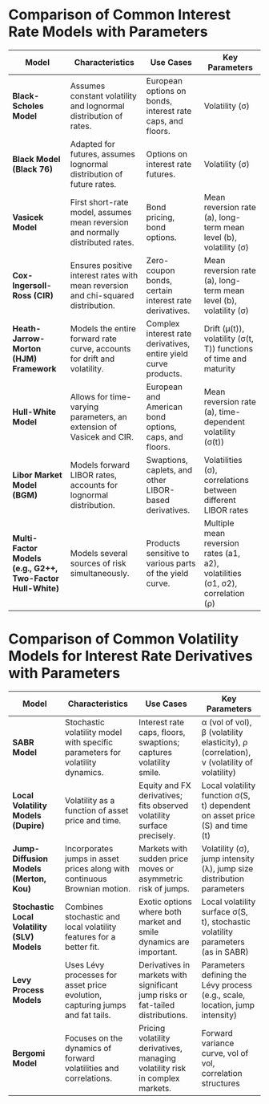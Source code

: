 # Comparison of Common Interest Rate Models with Parameters









| Model                                                       | Characteristics                                                                   | Use Cases                                                       | Key Parameters                                                                 |
| ----------------------------------------------------------- | --------------------------------------------------------------------------------- | --------------------------------------------------------------- | ------------------------------------------------------------------------------ |
| **Black-Scholes Model**                                     | Assumes constant volatility and lognormal distribution of rates.                  | European options on bonds, interest rate caps, and floors.      | Volatility (σ)                                                                 |
| **Black Model (Black 76)**                                  | Adapted for futures, assumes lognormal distribution of future rates.              | Options on interest rate futures.                               | Volatility (σ)                                                                 |
| **Vasicek Model**                                           | First short-rate model, assumes mean reversion and normally distributed rates.    | Bond pricing, bond options.                                     | Mean reversion rate (a), long-term mean level (b), volatility (σ)              |
| **Cox-Ingersoll-Ross (CIR)**                                | Ensures positive interest rates with mean reversion and chi-squared distribution. | Zero-coupon bonds, certain interest rate derivatives.           | Mean reversion rate (a), long-term mean level (b), volatility (σ)              |
| **Heath-Jarrow-Morton (HJM) Framework**                     | Models the entire forward rate curve, accounts for drift and volatility.          | Complex interest rate derivatives, entire yield curve products. | Drift (μ(t)), volatility (σ(t, T)) functions of time and maturity              |
| **Hull-White Model**                                        | Allows for time-varying parameters, an extension of Vasicek and CIR.              | European and American bond options, caps, and floors.           | Mean reversion rate (a), time-dependent volatility (σ(t))                      |
| **Libor Market Model (BGM)**                                | Models forward LIBOR rates, accounts for lognormal distribution.                  | Swaptions, caplets, and other LIBOR-based derivatives.          | Volatilities (σ), correlations between different LIBOR rates                   |
| **Multi-Factor Models (e.g., G2++, Two-Factor Hull-White)** | Models several sources of risk simultaneously.                                    | Products sensitive to various parts of the yield curve.         | Multiple mean reversion rates (a1, a2), volatilities (σ1, σ2), correlation (ρ) |


# Comparison of Common Volatility Models for Interest Rate Derivatives with Parameters

| Model                                        | Characteristics                                                               | Use Cases                                                                       | Key Parameters                                                                           |
| -------------------------------------------- | ----------------------------------------------------------------------------- | ------------------------------------------------------------------------------- | ---------------------------------------------------------------------------------------- |
| **SABR Model**                               | Stochastic volatility model with specific parameters for volatility dynamics. | Interest rate caps, floors, swaptions; captures volatility smile.               | α (vol of vol), β (volatility elasticity), ρ (correlation), ν (volatility of volatility) |
| **Local Volatility Models (Dupire)**         | Volatility as a function of asset price and time.                             | Equity and FX derivatives; fits observed volatility surface precisely.          | Local volatility function σ(S, t) dependent on asset price (S) and time (t)              |
| **Jump-Diffusion Models (Merton, Kou)**      | Incorporates jumps in asset prices along with continuous Brownian motion.     | Markets with sudden price moves or asymmetric risk of jumps.                    | Volatility (σ), jump intensity (λ), jump size distribution parameters                    |
| **Stochastic Local Volatility (SLV) Models** | Combines stochastic and local volatility features for a better fit.           | Exotic options where both market and smile dynamics are important.              | Local volatility surface σ(S, t), stochastic volatility parameters (as in SABR)          |
| **Levy Process Models**                      | Uses Lévy processes for asset price evolution, capturing jumps and fat tails. | Derivatives in markets with significant jump risks or fat-tailed distributions. | Parameters defining the Lévy process (e.g., scale, location, jump intensity)             |
| **Bergomi Model**                            | Focuses on the dynamics of forward volatilities and correlations.             | Pricing volatility derivatives, managing volatility risk in complex markets.    | Forward variance curve, vol of vol, correlation structures                               |

